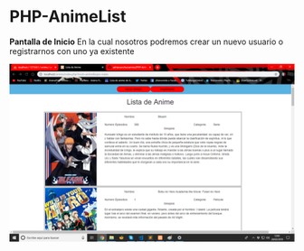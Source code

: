 # PHP-AnimeList

**Pantalla de Inicio**
En la cual nosotros podremos crear un nuevo usuario o registrarnos con uno ya existente

<img src="assets/capturas/0.png">

